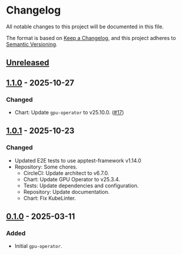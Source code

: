 # Changelog

All notable changes to this project will be documented in this file.

The format is based on [Keep a Changelog](https://keepachangelog.com/en/1.0.0/),
and this project adheres to [Semantic Versioning](https://semver.org/spec/v2.0.0.html).

## [Unreleased]

## [1.1.0] - 2025-10-27

### Changed

- Chart: Update `gpu-operator` to v25.10.0. ([#17](https://github.com/giantswarm/gpu-operator-app/pull/17))

## [1.0.1] - 2025-10-23

### Changed

- Updated E2E tests to use apptest-framework v1.14.0
- Repository: Some chores.
  - CircleCI: Update architect to v6.7.0.
  - Chart: Update GPU Operator to v25.3.4.
  - Tests: Update dependencies and configuration.
  - Repository: Update documentation.
  - Chart: Fix KubeLinter.

## [0.1.0] - 2025-03-11

### Added

- Initial `gpu-operator`.

[Unreleased]: https://github.com/giantswarm/gpu-operator-app/compare/v1.1.0...HEAD
[1.1.0]: https://github.com/giantswarm/gpu-operator-app/compare/v1.0.1...v1.1.0
[1.0.1]: https://github.com/giantswarm/gpu-operator-app/compare/v0.1.0...v1.0.1
[0.1.0]: https://github.com/giantswarm/gpu-operator-app/releases/tag/v0.1.0
